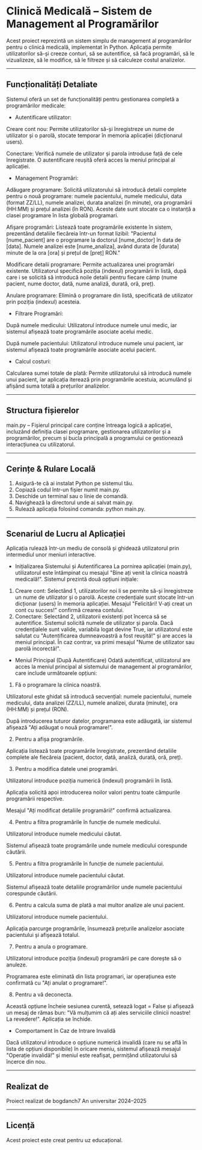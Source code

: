 # Clinică Medicală – Sistem de Management al Programărilor

Acest proiect reprezintă un sistem simplu de management al programărilor pentru o clinică medicală, implementat în Python. Aplicația permite utilizatorilor să-și creeze conturi, să se autentifice, să facă programări, să le vizualizeze, să le modifice, să le filtreze și să calculeze costul analizelor.

---

## Funcționalități Detaliate

Sistemul oferă un set de funcționalități pentru gestionarea completă a programărilor medicale:

- Autentificare utilizator:

Creare cont nou: Permite utilizatorilor să-și înregistreze un nume de utilizator și o parolă, stocate temporar în memoria aplicației (dicționarul users).

Conectare: Verifică numele de utilizator și parola introduse față de cele înregistrate. O autentificare reușită oferă acces la meniul principal al aplicației.

- Management Programări:

Adăugare programare: Solicită utilizatorului să introducă detalii complete pentru o nouă programare: numele pacientului, numele medicului, data (format ZZ/LL), numele analizei, durata analizei (în minute), ora programării (HH:MM) și prețul analizei (în RON). Aceste date sunt stocate ca o instanță a clasei programare în lista globală programari.

Afișare programări: Listează toate programările existente în sistem, prezentând detaliile fiecăreia într-un format lizibil: "Pacientul [nume_pacient] are o programare la doctorul [nume_doctor] în data de [data]. Numele analizei este [nume_analiza], având durata de [durata] minute de la ora [ora] și prețul de [preț] RON."

Modificare detalii programare: Permite actualizarea unei programări existente. Utilizatorul specifică poziția (indexul) programării în listă, după care i se solicită să introducă noile detalii pentru fiecare câmp (nume pacient, nume doctor, dată, nume analiză, durată, oră, preț).

Anulare programare: Elimină o programare din listă, specificată de utilizator prin poziția (indexul) acesteia.

- Filtrare Programări:

După numele medicului: Utilizatorul introduce numele unui medic, iar sistemul afișează toate programările asociate acelui medic.

După numele pacientului: Utilizatorul introduce numele unui pacient, iar sistemul afișează toate programările asociate acelui pacient.

- Calcul costuri:

Calcularea sumei totale de plată: Permite utilizatorului să introducă numele unui pacient, iar aplicația iterează prin programările acestuia, acumulând și afișând suma totală a prețurilor analizelor.

---

## Structura fișierelor

main.py – Fișierul principal care conține întreaga logică a aplicației, incluzând definiția clasei programare, gestionarea utilizatorilor și a programărilor, precum și bucla principală a programului ce gestionează interacțiunea cu utilizatorul.

---

## Cerințe & Rulare Locală

1. Asigură-te că ai instalat Python pe sistemul tău.
2. Copiază codul într-un fișier numit main.py.
3. Deschide un terminal sau o linie de comandă.
4. Navighează la directorul unde ai salvat main.py.
5. Rulează aplicația folosind comanda: python main.py.

---

## Scenariul de Lucru al Aplicației

Aplicația rulează într-un mediu de consolă și ghidează utilizatorul prin intermediul unor meniuri interactive.

- Inițializarea Sistemului și Autentificarea
La pornirea aplicației (main.py), utilizatorul este întâmpinat cu mesajul "Bine ați venit la clinica noastră medicală!". Sistemul prezintă două opțiuni inițiale:

1. Creare cont: Selectând 1, utilizatorilor noi li se permite să-și înregistreze un nume de utilizator și o parolă. Aceste credențiale sunt stocate într-un dicționar (users) în memoria aplicației. Mesajul "Felicitări! V-ați creat un cont cu succes!" confirmă crearea contului.
2. Conectare: Selectând 2, utilizatorii existenți pot încerca să se autentifice. Sistemul solicită numele de utilizator și parola. Dacă credențialele sunt valide, variabila logat devine True, iar utilizatorul este salutat cu "Autentificarea dumneavoastră a fost reușită!" și are acces la meniul principal. În caz contrar, va primi mesajul "Nume de utilizator sau parolă incorectă!".

- Meniul Principal (După Autentificare)
Odată autentificat, utilizatorul are acces la meniul principal al sistemului de management al programărilor, care include următoarele opțiuni:

1. Fă o programare la clinica noastră.

Utilizatorul este ghidat să introducă secvențial: numele pacientului, numele medicului, data analizei (ZZ/LL), numele analizei, durata (minute), ora (HH:MM) și prețul (RON).

După introducerea tuturor datelor, programarea este adăugată, iar sistemul afișează "Ați adăugat o nouă programare!".

2. Pentru a afișa programările.

Aplicația listează toate programările înregistrate, prezentând detaliile complete ale fiecăreia (pacient, doctor, dată, analiză, durată, oră, preț).

3. Pentru a modifica datele unei programări.

Utilizatorul introduce poziția numerică (indexul) programării în listă.

Aplicația solicită apoi introducerea noilor valori pentru toate câmpurile programării respective.

Mesajul "Ați modificat detaliile programării!" confirmă actualizarea.

4. Pentru a filtra programările în funcție de numele medicului.

Utilizatorul introduce numele medicului căutat.

Sistemul afișează toate programările unde numele medicului corespunde căutării.

5. Pentru a filtra programările în funcție de numele pacientului.

Utilizatorul introduce numele pacientului căutat.

Sistemul afișează toate detaliile programărilor unde numele pacientului corespunde căutării.

6. Pentru a calcula suma de plată a mai multor analize ale unui pacient.

Utilizatorul introduce numele pacientului.

Aplicația parcurge programările, însumează prețurile analizelor asociate pacientului și afișează totalul.

7. Pentru a anula o programare.

Utilizatorul introduce poziția (indexul) programării pe care dorește să o anuleze.

Programarea este eliminată din lista programari, iar operațiunea este confirmată cu "Ați anulat o programare!".

8. Pentru a vă deconecta.

Această opțiune încheie sesiunea curentă, setează logat = False și afișează un mesaj de rămas bun: "Vă mulțumim că ați ales serviciile clinicii noastre! La revedere!". Aplicația se închide.

- Comportament în Caz de Intrare Invalidă

Dacă utilizatorul introduce o opțiune numerică invalidă (care nu se află în lista de opțiuni disponibile) în oricare meniu, sistemul afișează mesajul "Operație invalidă!" și meniul este reafișat, permițând utilizatorului să încerce din nou.

---

## Realizat de

Proiect realizat de bogdanch7
An universitar 2024–2025

---

## Licență

Acest proiect este creat pentru uz educațional.
